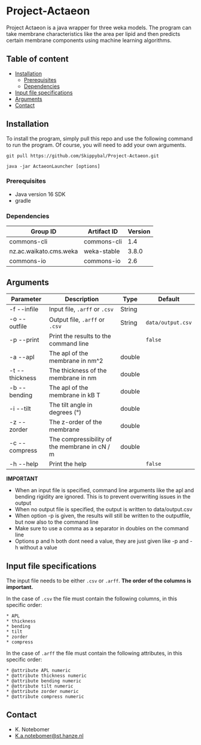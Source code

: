 # Project-Actaeon #
Project Actaeon is a java wrapper for three weka models. 
The program can take membrane characteristics like the area per lipid 
and then predicts certain membrane components using machine learning algorithms.

## Table of content

- [Installation](#installation)
    * [Prerequisites](#prerequisites)
    * [Dependencies](#dependencies)
- [Input file specifications](#Input-file-specifications)
- [Arguments](#arguments)
- [Contact](#contact)

## Installation
To install the program, simply pull this repo and use the following 
command to run the program. Of course, you will need to add your own arguments.

``` 
git pull https://github.com/Skippybal/Project-Actaeon.git
```

```
java -jar ActaeonLauncher [options]
```

### Prerequisites
* Java version 16 SDK
* gradle

### Dependencies
|Group ID                               |Artifact ID                            |Version            |   
|---                                    |---                                    |---                |
|commons-cli                            |commons-cli                            |1.4                |
|nz.ac.waikato.cms.weka                 |weka-stable                            |3.8.0              |
|commons-io                             |commons-io                             |2.6                |

## Arguments
| Parameter         | Description                                     | Type    | Default             |
| ---               | ---                                             | ---     | ---                 |
| -f --infile       | Input file, ``.arff`` or ``.csv``               | String  |                     |
| -o --outfile      | Output file, ``.arff`` or ``.csv``              | String  | ``data/output.csv`` |
| -p --print        | Print the results to the command line            |         |``false``           |
| -a --apl          | The apl of the membrane in nm^2                 | double  |                     |
| -t --thickness    | The thickness of the membrane in nm             | double  |                     |
| -b --bending      | The apl of the membrane in kB T                 | double  |                     |
| -i --tilt         | The tilt angle in degrees (&deg;)               | double  |                     |
| -z --zorder       | The z-order of the membrane                     | double  |                     |
| -c --compress     | The compressibility of the membrane in cN / m   | double  |                     |
| -h --help         | Print the help                                  |         | ``false``           |

**IMPORTANT**

* When an input file is specified, command line arguments like the apl and bending rigidity are ignored.
This is to prevent overwriting issues in the output
* When no output file is specified, the output is written to data/output.csv
* When option -p is given, the results will still be written to the outputfile, 
but now also to the command line
* Make sure to use a comma as a separator in doubles on the command line
* Options p and h both dont need a value, they are just given like -p and -h without a value


## Input file specifications
The input file needs to be either ``.csv`` or ``.arff``. **The order of the columns is important.**

In the case of ``.csv`` the file must contain the following columns, in this specific order:
```
* APL
* thickness
* bending
* tilt
* zorder
* compress
```

In the case of ``.arff`` the file must contain the following attributes, in this specific order:
```
* @attribute APL numeric
* @attribute thickness numeric
* @attribute bending numeric 
* @attribute tilt numeric 
* @attribute zorder numeric 
* @attribute compress numeric
```

## Contact

* K. Notebomer
* K.a.notebomer@st.hanze.nl